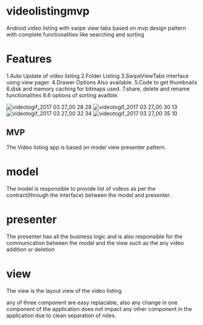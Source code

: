 # videolistingmvp
Android video listing with swipe view tabs based on mvp design pattern with complete functionalities like searching and sorting

# Features
1.Auto Update of video listing
2.Folder Listing
3.SwipeViewTabs interface using view pager.
4.Drawer Options Also available.
5.Code to get thumbnails
6.disk and memory caching for bitmaps used.
7.share, delete and rename functionalities
8.6 options of sorting availble.

![videotogif_2017 03 27_00 28 28](https://cloud.githubusercontent.com/assets/7812393/24334321/da24d4d8-1285-11e7-8a0f-8ced229b224f.gif)                                 ![videotogif_2017 03 27_00 30 13](https://cloud.githubusercontent.com/assets/7812393/24334340/2a5760b0-1286-11e7-8291-136867c2d0ee.gif)                                        ![videotogif_2017 03 27_00 32 34](https://cloud.githubusercontent.com/assets/7812393/24334341/2b43db20-1286-11e7-9816-f70c3de60e13.gif)                                            ![videotogif_2017 03 27_00 35 10](https://cloud.githubusercontent.com/assets/7812393/24334342/2c56a9d4-1286-11e7-9450-79923631cbd2.gif)


## MVP
The Video listing app is based on model view presenter pattern.

# model
The model is responsible to provide list of videos as per the contract(through the interface) between the model and presenter.

# presenter
The presenter has all the business logic and is also responsible for the communication between the model and the view such as the any video addition or deletion

# view
The view is the layout view of the video listing.

any of three component are easy replacable, also any change in one component of the application does not impact any other component in the application due to clean separation of roles.


